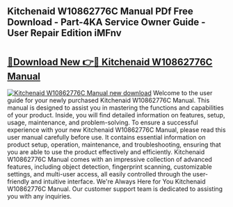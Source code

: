 ## Kitchenaid W10862776C Manual PDf Free Download - Part-4KA Service Owner Guide - User Repair Edition iMFnv

# <h2><a href="http://bc32408.oget.top/?id=Kitchenaid+W10862776C+Manual">🔗Download New 👉🔴 Kitchenaid W10862776C Manual</a></h2>

[![Kitchenaid W10862776C Manual new download](https://i.imgur.com/5g1atiW.png)](http://bc32408.oget.top/?id=Kitchenaid+W10862776C+Manual)
Welcome to the user guide for your newly purchased Kitchenaid W10862776C Manual. This manual is designed to assist you in mastering the functions and capabilities of your product. Inside, you will find detailed information on features, setup, usage, maintenance, and problem-solving. To ensure a successful experience with your new Kitchenaid W10862776C Manual, please read this user manual carefully before use. It contains essential information on product setup, operation, maintenance, and troubleshooting, ensuring that you are able to use the product effectively and efficiently. Kitchenaid W10862776C Manual comes with an impressive collection of advanced features, including object detection, fingerprint scanning, customizable settings, and multi-user access, all easily controlled through the user-friendly and intuitive interface. We're Always Here for You Kitchenaid W10862776C Manual. Our customer support team is dedicated to assisting you with any inquiries.

